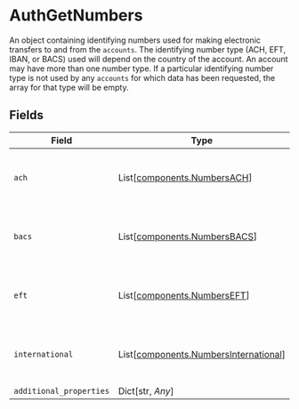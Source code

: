 # AuthGetNumbers

An object containing identifying numbers used for making electronic transfers to and from the `accounts`. The identifying number type (ACH, EFT, IBAN, or BACS) used will depend on the country of the account. An account may have more than one number type. If a particular identifying number type is not used by any `accounts` for which data has been requested, the array for that type will be empty.


## Fields

| Field                                                                                    | Type                                                                                     | Required                                                                                 | Description                                                                              |
| ---------------------------------------------------------------------------------------- | ---------------------------------------------------------------------------------------- | ---------------------------------------------------------------------------------------- | ---------------------------------------------------------------------------------------- |
| `ach`                                                                                    | List[[components.NumbersACH](../../models/components/numbersach.md)]                     | :heavy_check_mark:                                                                       | An array of ACH numbers identifying accounts.                                            |
| `bacs`                                                                                   | List[[components.NumbersBACS](../../models/components/numbersbacs.md)]                   | :heavy_check_mark:                                                                       | An array of BACS numbers identifying accounts.                                           |
| `eft`                                                                                    | List[[components.NumbersEFT](../../models/components/numberseft.md)]                     | :heavy_check_mark:                                                                       | An array of EFT numbers identifying accounts.                                            |
| `international`                                                                          | List[[components.NumbersInternational](../../models/components/numbersinternational.md)] | :heavy_check_mark:                                                                       | An array of IBAN numbers identifying accounts.                                           |
| `additional_properties`                                                                  | Dict[str, *Any*]                                                                         | :heavy_minus_sign:                                                                       | N/A                                                                                      |